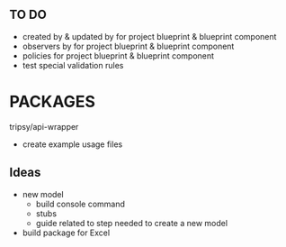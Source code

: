 ## TO DO
- created by & updated by for project blueprint & blueprint component
- observers by for project blueprint & blueprint component
- policies for project blueprint & blueprint component
- test special validation rules

# PACKAGES

tripsy/api-wrapper
  - create example usage files

## Ideas

- new model 
  - build console command 
  - stubs
  - guide related to step needed to create a new model
- build package for Excel
